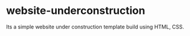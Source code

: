 # website-underconstruction
Its a simple website under construction template build using HTML, CSS.
